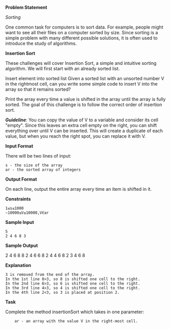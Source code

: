 **Problem Statement**

*Sorting*

One common task for computers is to sort data. For example, people might want to see all their files on a computer sorted by size. Since sorting is a simple problem with many different possible solutions, it is often used to introduce the study of algorithms.

**Insertion Sort**

These challenges will cover Insertion Sort, a simple and intuitive sorting algorithm. We will first start with an already sorted list.

Insert element into sorted list
Given a sorted list with an unsorted number V in the rightmost cell, can you write some simple code to insert V into the array so that it remains sorted?

Print the array every time a value is shifted in the array until the array is fully sorted. The goal of this challenge is to follow the correct order of insertion sort.

***Guideline***: You can copy the value of V to a variable and consider its cell "empty". Since this leaves an extra cell empty on the right, you can shift everything over until V can be inserted. This will create a duplicate of each value, but when you reach the right spot, you can replace it with V.

**Input Format**

There will be two lines of input:

    s - the size of the array
    ar - the sorted array of integers

**Output Format**

On each line, output the entire array every time an item is shifted in it.

**Constraints**
```
1≤s≤1000
−10000≤V≤10000,V∈ar
```
**Sample Input**
```
5
2 4 6 8 3
```
**Sample Output**

2 4 6 8 8 
2 4 6 6 8 
2 4 4 6 8 
2 3 4 6 8 

**Explanation**
```
3 is removed from the end of the array.
In the 1st line 8>3, so 8 is shifted one cell to the right.
In the 2nd line 6>3, so 6 is shifted one cell to the right.
In the 3rd line 4>3, so 4 is shifted one cell to the right.
In the 4th line 2<3, so 3 is placed at position 2.
```

**Task**

Complete the method insertionSort which takes in one parameter:
```
    ar - an array with the value V in the right-most cell.
```